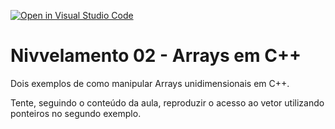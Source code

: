 [![Open in Visual Studio Code](https://classroom.github.com/assets/open-in-vscode-f059dc9a6f8d3a56e377f745f24479a46679e63a5d9fe6f495e02850cd0d8118.svg)](https://classroom.github.com/online_ide?assignment_repo_id=7396899&assignment_repo_type=AssignmentRepo)
# Nivvelamento 02 - Arrays em C++

Dois exemplos de como manipular Arrays unidimensionais em C++.

Tente, seguindo o conteúdo da aula, reproduzir o acesso ao vetor utilizando ponteiros no segundo exemplo. 

